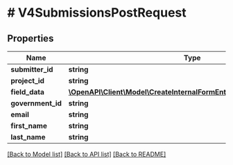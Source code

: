 # # V4SubmissionsPostRequest

## Properties

Name | Type | Description | Notes
------------ | ------------- | ------------- | -------------
**submitter_id** | **string** |  |
**project_id** | **string** |  |
**field_data** | [**\OpenAPI\Client\Model\CreateInternalFormEntryRequestFieldDataInner[]**](CreateInternalFormEntryRequestFieldDataInner.md) |  |
**government_id** | **string** |  | [optional]
**email** | **string** |  |
**first_name** | **string** |  |
**last_name** | **string** |  |

[[Back to Model list]](../../README.md#models) [[Back to API list]](../../README.md#endpoints) [[Back to README]](../../README.md)
